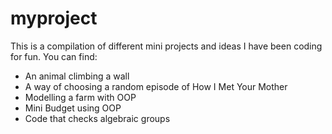 # myproject
This is a compilation of different mini projects and ideas I have been coding for fun. 
You can find:
- An animal climbing a wall
- A way of choosing a random episode of How I Met Your Mother
- Modelling a farm with OOP
- Mini Budget using OOP
- Code that checks algebraic groups

